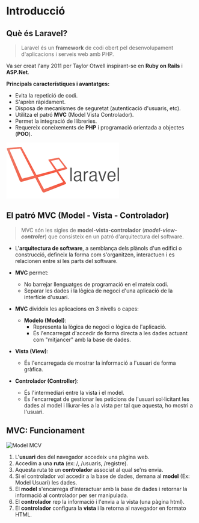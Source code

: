 # Introducció

## Què és Laravel?

> Laravel és un **framework** de codi obert pel desenvolupament d'aplicacions i serveis web amb PHP.

Va ser creat l'any 2011 per Taylor Otwell inspirant-se en **Ruby on Rails** i **ASP.Net**.

**Principals característiques i avantatges:**
* Evita la repetició de codi.
* S'aprèn ràpidament.
* Disposa de mecanismes de seguretat (autenticació d'usuaris, etc).
* Utilitza el patró **MVC** (Model Vista Controlador).
* Permet la integració de llibreries.
* Requereix coneixements de **PHP** i programació orientada a objectes (**POO**).

![](/assets/laravel.png)

## El patró MVC (Model - Vista - Controlador)

> MVC són les sigles de **model-vista-controlador** (**_model-view-controler_**) que
consisteix en un patró d'arquitectura del software.


* L'**arquitectura de software**, a semblança dels plànols d'un edifici o construcció, defineix la forma com s'organitzen, interactuen i es relacionen entre si les parts del software.


* **MVC** permet:
  * No barrejar llenguatges de programació en el mateix codi.
  * Separar les dades i la lògica de negoci d'una aplicació de la interfície d'usuari.


* **MVC** divideix les aplicacions en 3 nivells o capes:
  * **Modelo (Model)**:
    * Representa la lògica de negoci o lògica de l'aplicació.
    * És l'encarregat d'accedir de forma directa a les dades actuant com "mitjancer" amb la base de dades.


* **Vista (View)**:
  * És l'encarregada de mostrar la informació a l'usuari de forma gràfica.


* **Controlador (Controller)**:
  * És l'intermediari entre la vista i el model.
  * És l'encarregat de gestionar les peticions de l'usuari sol·licitant les dades al model i lliurar-les a la vista per tal que aquesta, ho mostri a l'usuari.


## MVC: Funcionament

![Model MCV](https://i0.wp.com/www.magarrent.com/wp-content/uploads/2016/12/0-Selection_001.png?fit=964%2C519&ssl=1)

1. L'**usuari** des del navegador accedeix una pàgina web.
2. Accedim a una **ruta** (ex: /, /usuaris, /registre).
3. Aquesta ruta té un **controlador** associat al qual se'ns envia.
4. Si el controlador vol accedir a la base de dades, demana al **model** (Ex: Model Usuari) les dades.
5. El **model** s'encarrega d'interactuar amb la base de dades i retornar la informació al controlador per ser manipulada.
7. El **controlador** rep la informació i l'envia a la vista (una pàgina html).
8. El **controlador** configura la **vista** i la retorna al navegador en formato HTML.